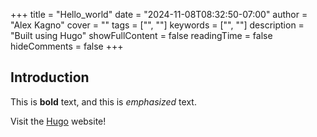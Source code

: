 +++
title = "Hello_world"
date = "2024-11-08T08:32:50-07:00"
author = "Alex Kagno"
cover = ""
tags = ["", ""]
keywords = ["", ""]
description = "Built using Hugo"
showFullContent = false
readingTime = false
hideComments = false
+++

## Introduction

This is **bold** text, and this is *emphasized* text.

Visit the [Hugo](https://gohugo.io) website!
